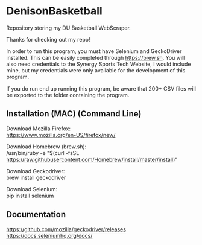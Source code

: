 # DenisonBasketball
Repository storing my DU Basketball WebScraper.

Thanks for checking out my repo! 

In order to run this program, you must have Selenium and GeckoDriver installed. This can be easily completed
through https://brew.sh. You will also need credentials to the Synergy Sports Tech Website, I would include 
mine, but my credentials were only available for the development of this program.

If you do run end up running this program, be aware that 200+ CSV files will be exported to the folder containing the program.

## Installation (MAC) (Command Line)

Download Mozilla Firefox: <br/>
https://www.mozilla.org/en-US/firefox/new/

Download Homebrew (brew.sh): <br/>
/usr/bin/ruby -e "$(curl -fsSL https://raw.githubusercontent.com/Homebrew/install/master/install)"

Download Geckodriver: <br/>
brew install geckodriver

Download Selenium:<br/>
pip install selenium

## Documentation
https://github.com/mozilla/geckodriver/releases
https://docs.seleniumhq.org/docs/
